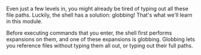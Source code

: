 Even just a few levels in, you might already be tired of typing out all these file paths. Luckily, the shell has a solution: globbing! That's what we'll learn in this module.

Before executing commands that you enter, the shell first performs expansions on them, and one of these expansions is globbing. Globbing lets you reference files without typing them all out, or typing out their full paths. 